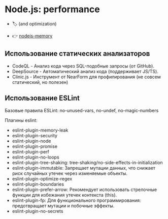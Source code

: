 # Node.js: performance

- :label: (and optimization)

- :point_right: [nodejs-memory](./nodejs-memory.md)

## Использование статических анализаторов

- CodeQL - Анализ кода через SQL-подобные запросы (от GitHub).
- DeepSource - Автоматический анализ кода (поддерживает JS/TS).
- Clinic.js - Инструмент от NearForm для профилирования (не совсем статический, но полезен)

## Использование ESLint

Базовые правила ESLint: no-unused-vars, no-undef, no-magic-numbers

Плагины eslint:
- eslint-plugin-memory-leak
- eslint-plugin-security
- eslint-plugin-node
- eslint-plugin-promise
- eslint-plugin-perf
- eslint-plugin-no-loops
- eslint-plugin-tree-shaking: tree-shaking/no-side-effects-in-initialization
- eslint-plugin-immutable: Запрещает мутации данных, что снижает риск случайных утечек через изменяемые объекты.
- eslint-plugin-optimize-regex
- eslint-plugin-boundaries
- eslint-plugin-prefer-arrow: Рекомендует использовать стрелочные функции для избежания утечек контекста (this).
- eslint-plugin-fp: Для функционального программирования: предотвращает мутации и побочные эффекты.
- eslint-plugin-no-secrets